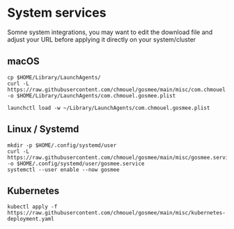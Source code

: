 # System services

Somne system integrations, you may want to edit the download file and adjust your URL before applying it directly on your system/cluster

## macOS

```shell
cp $HOME/Library/LaunchAgents/
curl -L https://raw.githubusercontent.com/chmouel/gosmee/main/misc/com.chmouel.gosmee.plist -o $HOME/Library/LaunchAgents/com.chmouel.gosmee.plist

launchctl load -w ~/Library/LaunchAgents/com.chmouel.gosmee.plist
```

## Linux / Systemd

```shell
mkdir -p $HOME/.config/systemd/user
curl -L https://raw.githubusercontent.com/chmouel/gosmee/main/misc/gosmee.service -o $HOME/.config/systemd/user/gosmee.service
systemctl --user enable --now gosmee
```

## Kubernetes

```shell
kubectl apply -f https://raw.githubusercontent.com/chmouel/gosmee/main/misc/kubernetes-deployment.yaml
```
